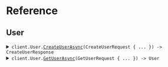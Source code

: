 # Reference
## User
<details><summary><code>client.User.<a href="/src/SeedApi/User/UserClient.cs">CreateUserAsync</a>(CreateUserRequest { ... }) -> CreateUserResponse</code></summary>
<dl>
<dd>

#### 🔌 Usage

<dl>
<dd>

<dl>
<dd>

```csharp
await client.User.CreateUserAsync(
    new CreateUserRequest
    {
        Username = "string",
        Email = "string",
        Age = 1,
        Weight = 1.1f,
    }
);
```
</dd>
</dl>
</dd>
</dl>

#### ⚙️ Parameters

<dl>
<dd>

<dl>
<dd>

**request:** `CreateUserRequest` 
    
</dd>
</dl>
</dd>
</dl>


</dd>
</dl>
</details>

<details><summary><code>client.User.<a href="/src/SeedApi/User/UserClient.cs">GetUserAsync</a>(GetUserRequest { ... }) -> User</code></summary>
<dl>
<dd>

#### 🔌 Usage

<dl>
<dd>

<dl>
<dd>

```csharp
await client.User.GetUserAsync(
    new GetUserRequest
    {
        Username = "string",
        Age = 1,
        Weight = 1.1f,
    }
);
```
</dd>
</dl>
</dd>
</dl>

#### ⚙️ Parameters

<dl>
<dd>

<dl>
<dd>

**request:** `GetUserRequest` 
    
</dd>
</dl>
</dd>
</dl>


</dd>
</dl>
</details>
